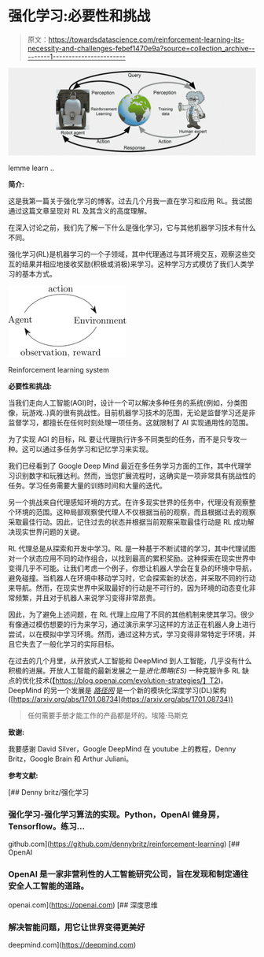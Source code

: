 # 强化学习:必要性和挑战

> 原文：<https://towardsdatascience.com/reinforcement-learning-its-necessity-and-challenges-febef1470e9a?source=collection_archive---------1----------------------->

![](img/6053e2837e40d4b3da484432c816a5f8.png)

lemme learn ..

**简介:**

这是我第一篇关于强化学习的博客。过去几个月我一直在学习和应用 RL。我试图通过这篇文章呈现对 RL 及其含义的高度理解。

在深入讨论之前，我们先了解一下什么是强化学习，它与其他机器学习技术有什么不同。

强化学习(RL)是机器学习的一个子领域，其中代理通过与其环境交互，观察这些交互的结果并相应地接收奖励(积极或消极)来学习。这种学习方式模仿了我们人类学习的基本方式。

![](img/e671d73533b49f514a05ef7abc279aee.png)

Reinforcement learning system

**必要性和挑战:**

当我们走向人工智能(AGI)时，设计一个可以解决多种任务的系统(例如，分类图像，玩游戏..)真的很有挑战性。目前机器学习技术的范围，无论是监督学习还是非监督学习，都擅长在任何时刻处理一项任务。这就限制了 AI 实现通用性的范围。

为了实现 AGI 的目标，RL 要让代理执行许多不同类型的任务，而不是只专攻一种。这可以通过多任务学习和记忆学习来实现。

我们已经看到了 Google Deep Mind 最近在多任务学习方面的工作，其中代理学习识别数字和玩雅达利。然而，当您扩展流程时，这确实是一项非常具有挑战性的任务。学习任务需要大量的训练时间和大量的迭代。

另一个挑战来自代理感知环境的方式。在许多现实世界的任务中，代理没有观察整个环境的范围。这种局部观察使代理人不仅根据当前的观察，而且根据过去的观察采取最佳行动。因此，记住过去的状态并根据当前观察采取最佳行动是 RL 成功解决现实世界问题的关键。

RL 代理总是从探索和开发中学习。RL 是一种基于不断试错的学习，其中代理试图对一个状态应用不同的动作组合，以找到最高的累积奖励。这种探索在现实世界中变得几乎不可能。让我们考虑一个例子，你想让机器人学会在复杂的环境中导航，避免碰撞。当机器人在环境中移动学习时，它会探索新的状态，并采取不同的行动来导航。然而，在现实世界中采取最好的行动是不可行的，因为环境的动态变化非常频繁，并且对于机器人来说学习变得非常昂贵。

因此，为了避免上述问题，在 RL 代理上应用了不同的其他机制来使其学习。很少有像通过模仿想要的行为来学习，通过演示来学习这样的方法正在机器人身上进行尝试，以在模拟中学习环境。然而，通过这种方式，学习变得非常特定于环境，并且它失去了一般化学习的实际目标。

在过去的几个月里，从开放式人工智能和 DeepMind 到人工智能，几乎没有什么积极的进展。开放人工智能的最新发展之一是*进化策略(ES)* 一种克服许多 RL 缺点的优化技术(【https://blog.openai.com/evolution-strategies/】T2)。DeepMind 的另一个发展是 [*路径网*](https://arxiv.org/abs/1701.08734) 是一个新的模块化深度学习(DL)架构([https://arxiv.org/abs/1701.08734](https://arxiv.org/abs/1701.08734))

> 任何需要手册才能工作的产品都是坏的。埃隆·马斯克

**致谢:**

我要感谢 David Silver，Google DeepMind 在 youtube 上的教程，Denny Britz，Google Brain 和 Arthur Juliani。

**参考文献:**

[](https://github.com/dennybritz/reinforcement-learning) [## Denny britz/强化学习

### 强化学习-强化学习算法的实现。Python，OpenAI 健身房，Tensorflow。练习…

github.com](https://github.com/dennybritz/reinforcement-learning) [](https://openai.com) [## OpenAI

### OpenAI 是一家非营利性的人工智能研究公司，旨在发现和制定通往安全人工智能的道路。

openai.com](https://openai.com) [](https://deepmind.com) [## 深度思维

### 解决智能问题，用它让世界变得更美好

deepmind.com](https://deepmind.com)